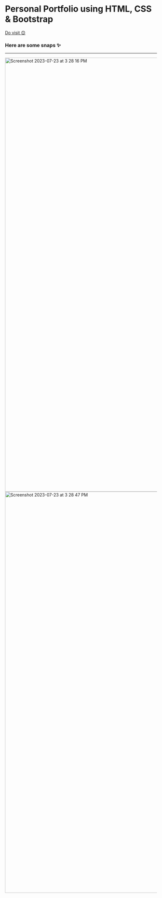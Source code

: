 # Personal Portfolio using HTML, CSS &amp; Bootstrap
<a href="https://hsg15.github.io/lucky/" target="_blank" rel="noopener">Do visit 😊</a>
<h3> Here are some snaps ✨ </h3>
<hr>
<img width="1432" alt="Screenshot 2023-07-23 at 3 28 16 PM" src="https://github.com/HSG15/lucky/assets/97149893/80bda9d3-cbe1-4a0c-92f5-61987ac24013">
<img width="1324" alt="Screenshot 2023-07-23 at 3 28 47 PM" src="https://github.com/HSG15/lucky/assets/97149893/80c10c62-b4bb-4b26-bf44-77b1a7e2371e">
